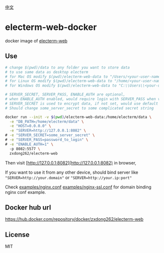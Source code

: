 [中文](README_cn.md)

# electerm-web-docker

docker image of [electerm-web](https://github.com/electerm/electerm-web)

## Use

```sh
# change $(pwd)/data to any folder you want to store data
# to use same data as desktop electerm
# for Mac OS modify $(pwd)/electerm-web-data to "/Users/<your-user-name>/Library/Application Support/electerm"
# for Linux OS modify $(pwd)/electerm-web-data to "/home/<your-user-name>/.config/electerm"
# for Windows OS modify $(pwd)/electerm-web-data to "C:\\Users\\<your-user-name>\\AppData\\Roaming\\electerm"

# SERVER_SECRET, SERVER_PASS, ENABLE_AUTH are optional,
# when ENABLE_AUTH enabled, would require login with SERVER_PASS when visit
# SERVER_SECRET is used to encrypt data, if not set, would use default value
# Should change some_server_secret to some complicated secret string

docker run --init -v $(pwd)/electerm-web-data:/home/electerm/data \
  -e "DB_PATH=/home/electerm/data" \
  -e "HOST=0.0.0.0" \
  -e "SERVER=http://127.0.0.1:8082" \
# -e "SERVER_SECRET=some_server_secret" \
# -e "SERVER_PASS=password_to_login" \
# -e "ENABLE_AUTH=1" \  
  -p 8082:5577 \
  zxdong262/electerm-web
```

Then visit [http://127.0.0.1:8082](http://127.0.0.1:8082) in browser,

If you want to use it from any other device, should bind server like `"SERVER=http://your.domain"` or `"SERVER=http://your.ip:port"`

Check [examples/nginx.conf](https://github.com/electerm/electerm-web/blob/main/examples/nginx.conf) [examples/nginx-ssl.conf](https://github.com/electerm/electerm-web/blob/main/examples/nginx-ssl.conf)  for domain binding nginx conf example.

## Docker hub url

https://hub.docker.com/repository/docker/zxdong262/electerm-web

## License

MIT
